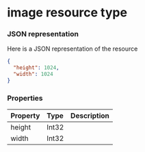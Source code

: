# image resource type



### JSON representation

Here is a JSON representation of the resource

```json
{
  "height": 1024,
  "width": 1024
}

```
### Properties
| Property	   | Type	|Description|
|:---------------|:--------|:----------|
|height|Int32||
|width|Int32||

<!-- uuid: cd45dc72-efc2-4055-8521-90c815f9c118
2015-10-12 23:35:01 UTC -->